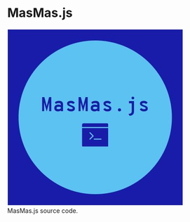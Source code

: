 # MasMas.js  
![Logo](https://raw.githubusercontent.com/MasMas-js/masmas.js/master/MasMasJs.JPG)  
MasMas.js source code.
